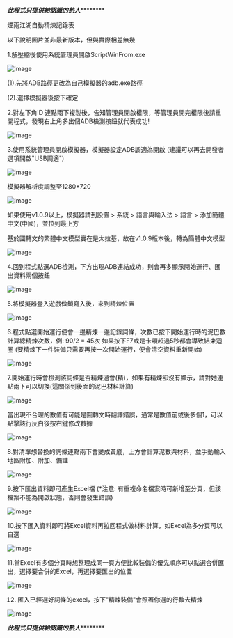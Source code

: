 *****************此程式只提供給認識的熟人*************************

煙雨江湖自動精煉記錄表

以下說明圖片並非最新版本，但與實際相差無幾

1.解壓縮後使用系統管理員開啟ScriptWinFrom.exe

![image](https://github.com/user-attachments/assets/89a7f4cc-c1f2-4d9b-9e01-8352affa0dea)

  (1).先將ADB路徑更改為自己模擬器的adb.exe路徑
  
  (2).選擇模擬器後按下確定



2.對左下角ID 連點兩下複製後，告知管理員開啟權限，等管理員開完權限後請重開程式，發現右上角多出個ADB檢測按鈕就代表成功!

![image](https://github.com/user-attachments/assets/53b684d2-bac9-4e59-9234-9a77f1a0fbc0)



3.使用系統管理員開啟模擬器，模擬器設定ADB調適為開啟 (建議可以再去開發者選項開啟"USB調適")

![image](https://github.com/user-attachments/assets/4852237e-8985-421c-9e09-11c6fab6e6a8)

模擬器解析度調整至1280*720 

![image](https://github.com/user-attachments/assets/2205c93c-7ad3-4aa4-8211-552872b02e3e)


如果使用v1.0.9以上，模擬器請到設置 > 系統 > 語言與輸入法 > 語言 > 添加簡體中文(中國)，並拉到最上方

基於圖轉文的繁體中文模型實在是太拉基，故在v1.0.9版本後，轉為簡體中文模型

![image](https://github.com/user-attachments/assets/cf61f7e0-6814-42fc-9a94-21b16e02e8b6)





4.回到程式點選ADB檢測，下方出現ADB連結成功，則會再多顯示開始運行、匯出資料兩個按鈕

![image](https://github.com/user-attachments/assets/b41a53d4-0609-401f-91e3-164bb0c1714d)



5.將模擬器登入遊戲做鎖寫入後，來到精煉位置

![image](https://github.com/user-attachments/assets/5c7c3298-2174-4097-89ff-0337a9c7faf5)



6.程式點選開始運行便會一邊精煉一邊記錄詞條，次數已按下開始運行時的泥巴數計算總精煉次數，例: 90/2 = 45次
  如果按下F7或是卡頓超過5秒都會導致結束迴圈 (要精煉下一件裝備只需要再按一次開始運行，便會清空資料重新開始)
  
![image](https://github.com/user-attachments/assets/2a908e2c-51a9-4f4a-9423-dddbca00e364)



7.開始運行時會檢測該詞條是否精煉過會(精)，如果有精煉卻沒有顯示，請對她連點兩下可以切換(這關係到後面的泥巴材料計算)

![image](https://github.com/user-attachments/assets/9fe56679-bc68-430f-ab4b-8db2c85b01a6)


當出現不合理的數值有可能是圖轉文時翻譯錯誤，通常是數值前或後多個1，可以點擊該行反白後按右鍵修改數據

![image](https://github.com/user-attachments/assets/094a3aed-3fbc-4e5f-8725-2ecca591b869)


8.對清單想替換的詞條連點兩下會變成黃底，上方會計算泥數與材料，並手動輸入地區附加、附加、備註

![image](https://github.com/user-attachments/assets/2cc8705e-a398-4750-8234-445e755b151e)



9.按下匯出資料即可產生Excel檔 (*注意: 有重複命名檔案時可新增至分頁，但該檔案不能為開啟狀態，否則會發生錯誤)

![image](https://github.com/user-attachments/assets/f1d3ee88-4c03-4216-a552-764118e55708)




10.按下匯入資料即可將Excel資料再拉回程式做材料計算，如Excel為多分頁可以自選

![image](https://github.com/user-attachments/assets/20dcfd98-d2e7-4fd7-bd15-1b64e1c258aa)




11.當Excel有多個分頁時想整理成同一頁方便比較裝備的優先順序可以點選合併匯出，選擇要合併的Excel，再選擇要匯出的位置

![image](https://github.com/user-attachments/assets/72350922-662f-4ebc-8b48-63e97c6c2a0d)



12. 匯入已經選好詞條的excel，按下"精煉裝備"會照著你選的行數去精煉

![image](https://github.com/user-attachments/assets/d908ba84-40fd-4765-ac02-e37e89aa39e5)


*****************此程式只提供給認識的熟人*************************

